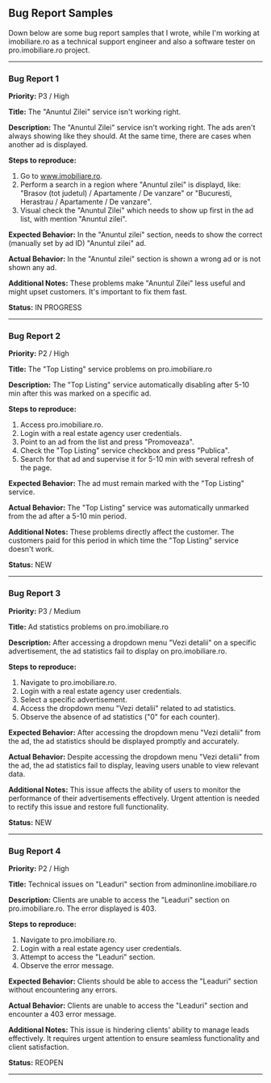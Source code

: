 ## Bug Report Samples
Down below are some bug report samples that I wrote, while I'm working at imobiliare.ro as a technical support engineer and also a software tester on pro.imobiliare.ro project.

----------------

### Bug Report 1

**Priority:**
P3 / High

**Title:**
The "Anuntul Zilei" service isn't working right.

**Description:**
The "Anuntul Zilei" service isn't working right. The ads aren't always showing like they should. At the same time, there are cases when another ad is displayed.

**Steps to reproduce:**
1. Go to www.imobiliare.ro.
2. Perform a search in a region where "Anuntul zilei" is displayd, like: "Brasov (tot judetul) / Apartamente / De vanzare" or "Bucuresti, Herastrau / Apartamente / De vanzare".
3. Visual check the "Anuntul Zilei" which needs to show up first in the ad list, with mention "Anuntul zilei".

**Expected Behavior:**
In the "Anuntul zilei" section, needs to show the correct (manually set by ad ID) "Anuntul zilei" ad.

**Actual Behavior:**
In the "Anuntul zilei" section is shown a wrong ad or is not shown any ad.

**Additional Notes:**
These problems make "Anuntul Zilei" less useful and might upset customers. It's important to fix them fast.

**Status:**
IN PROGRESS

----------------

### Bug Report 2

**Priority:**
P2 / High

**Title:**
The "Top Listing" service problems on pro.imobiliare.ro

**Description:**
The "Top Listing" service automatically disabling after 5-10 min after this was marked on a specific ad.

**Steps to reproduce:**
1. Access pro.imobiliare.ro.
2. Login with a real estate agency user credentials.
3. Point to an ad from the list and press "Promoveaza".
4. Check the "Top Listing" service checkbox and press "Publica".
5. Search for that ad and supervise it for 5-10 min with several refresh of the page.

**Expected Behavior:**
The ad must remain marked with the "Top Listing" service.

**Actual Behavior:**
The "Top Listing" service was automatically unmarked from the ad after a 5-10 min period.

**Additional Notes:**
These problems directly affect the customer. The customers paid for this period in which time the "Top Listing" service doesn't work.

**Status:**
NEW

----------------

### Bug Report 3

**Priority:**
P3 / Medium

**Title:**
Ad statistics problems on pro.imobiliare.ro

**Description:**
After accessing a dropdown menu "Vezi detalii" on a specific advertisement, the ad statistics fail to display on pro.imobiliare.ro.

**Steps to reproduce:**
1. Navigate to pro.imobiliare.ro.
2. Login with a real estate agency user credentials.
3. Select a specific advertisement.
4. Access the dropdown menu "Vezi detalii" related to ad statistics.
5. Observe the absence of ad statistics ("0" for each counter).

**Expected Behavior:**
After accessing the dropdown menu "Vezi detalii" from the ad, the ad statistics should be displayed promptly and accurately.

**Actual Behavior:**
Despite accessing the dropdown menu "Vezi detalii" from the ad, the ad statistics fail to display, leaving users unable to view relevant data.

**Additional Notes:**
This issue affects the ability of users to monitor the performance of their advertisements effectively. Urgent attention is needed to rectify this issue and restore full functionality.

**Status:**
NEW

----------------

### Bug Report 4

**Priority:**
P2 / High

**Title:**
Technical issues on "Leaduri" section from adminonline.imobiliare.ro

**Description:**
Clients are unable to access the "Leaduri" section on pro.imobiliare.ro. The error displayed is 403.

**Steps to reproduce:**
1. Navigate to pro.imobiliare.ro.
2. Login with a real estate agency user credentials.
3. Attempt to access the "Leaduri" section.
4. Observe the error message.

**Expected Behavior:**
Clients should be able to access the "Leaduri" section without encountering any errors.

**Actual Behavior:**
Clients are unable to access the "Leaduri" section and encounter a 403 error message.

**Additional Notes:**
This issue is hindering clients' ability to manage leads effectively. It requires urgent attention to ensure seamless functionality and client satisfaction.

**Status:**
REOPEN

----------------